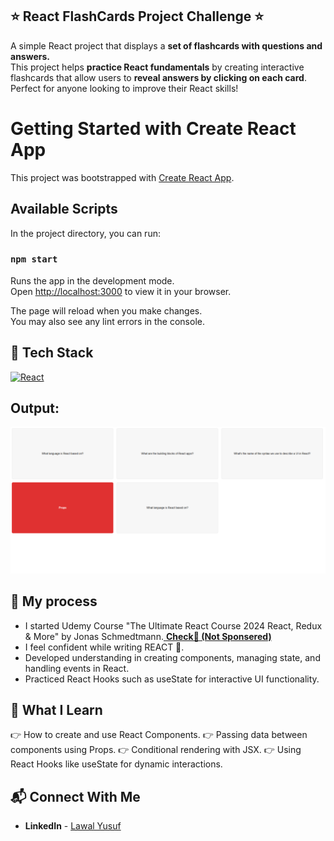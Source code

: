 ## ⭐ React FlashCards Project Challenge ⭐

A simple React project that displays a **set of flashcards with questions and answers.** <br> This project helps **practice React fundamentals** by creating interactive flashcards that allow users to **reveal answers by clicking on each card**. Perfect for anyone looking to improve their React skills!

# Getting Started with Create React App

This project was bootstrapped with [Create React App](https://github.com/facebook/create-react-app).

## Available Scripts

In the project directory, you can run:

### `npm start`

Runs the app in the development mode.\
Open [http://localhost:3000](http://localhost:3000) to view it in your browser.

The page will reload when you make changes.\
You may also see any lint errors in the console.

## 📌 Tech Stack
[![React](https://img.shields.io/badge/react%20-%2361DAFB.svg?&style=for-the-badge&logo=react&logoColor=white)](https://github.com/RushikeshGandhmal)
<br>

## Output:

![](./screenshot/flashcards.png)

## 📌 My process

- I started Udemy Course "The Ultimate React Course 2024 React, Redux & More" by Jonas Schmedtmann.<a href="" target="_blank"> **Check🚀 (Not Sponsered)**</a>
- I feel confident while writing REACT 👊.
- Developed understanding in creating components, managing state, and handling events in React.
- Practiced React Hooks such as useState for interactive UI functionality.

## 📌 What I Learn

👉 How to create and use React Components.
👉 Passing data between components using Props.
👉 Conditional rendering with JSX.
👉 Using React Hooks like useState for dynamic interactions.


## 📬 Connect With Me

- **LinkedIn** - [Lawal Yusuf](https://www.linkedin.com/in/lawal-owolabi-yusuf-04976b143)
